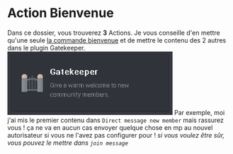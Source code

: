 # Action Bienvenue
Dans ce dossier, vous trouverez **3** Actions. Je vous conseille d'en mettre qu'une seule [la commande bienvenue](https://github.com/Merlode11/botscustomcommands/blob/master/Atlas/bienvenue/label-bienvenue.action) et de mettre le contenu des 2 autres dans le plugin Gatekeeper. 
![alt](https://raw.githubusercontent.com/Merlode11/botscustomcommands/master/images/gatekeeper.png)
Par exemple, moi j'ai mis le premier contenu dans `Direct message new member` mais rassurez vous ! ça ne va en aucun cas envoyer quelque chose en mp au nouvel autorisateur si vous ne l'avez pas configurer pour ! *si vous voulez être sûr, vous pouvez le mettre dans `join message`*
